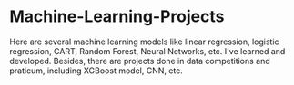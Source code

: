 # Machine-Learning-Projects
Here are several machine learning models like linear regression, logistic regression, CART, Random Forest, Neural Networks, etc. I've learned and developed.
Besides, there are projects done in data competitions and praticum, including XGBoost model, CNN, etc.
